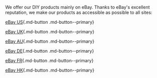 We offer our DIY products mainly on eBay. Thanks to eBay's excellent reputation, we make our products as accessible as possible to all sites:

[eBay US](https://www.ebay.com/itm/185840589963){.md-button .md-button--primary} 

[eBay UK](https://www.ebay.co.uk/itm/185840589963){.md-button .md-button--primary}  

[eBay AU](https://www.ebay.com.au/itm/185840589963){.md-button .md-button--primary}  

[eBay DE](https://www.ebay.de/itm/185840589963){.md-button .md-button--primary}  

[eBay FR](https://www.ebay.fr/itm/185840589963){.md-button .md-button--primary}  

[eBay HK](https://www.ebay.com.hk/itm/185840589963){.md-button .md-button--primary}
